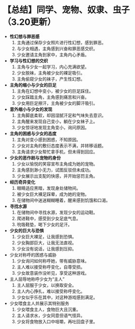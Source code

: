 # 【总结】同学、宠物、奴隶、虫子 （3.20更新）

-   **性幻想与罪恶感**
    1.  主角通过保存少女照片进行性幻想，感到罪恶。
    2.  与少女相遇，主角感到兴奋和罪恶感交织。
    3.  少女邀请主角到家中，主角内心矛盾。
-   **学习与性幻想的交织**
    1.  主角与少女一起学习，内心充满欲望。
    2.  少女脱袜，主角被少女的裸足吸引。
    3.  主角偷窥少女的袜子，产生性幻想。
-   **主角的缩小与少女的巨足**
    1.  主角在幻想中变小，被少女的巨足踩住。
    2.  少女踩踏主角，主角感到痛苦和兴奋。
    3.  少女用巨足擦汗，主角被少女的脚汗吸引。
-   **意外缩小与少女的发现**
    1.  主角脚底柔软，却因湿腻汗足和气味失去意识。
    2.  主角醒来发现自己变小，躺在少女袜子上。
    3.  少女惊讶地发现主角变小，询问原因。
-   **主角的困惑与少女的态度**
    1.  主角对变小感到困惑，不知原因。
    2.  少女对主角的敷衍态度表示不满，并转移话题。
    3.  主角请求少女帮忙拿手机，但未得到回应。
-   **少女的恶作剧与宠物的身份**
    1.  少女以愉悦的笑容宣布主角成为她的宠物。
    2.  主角感到渺小无力，试图反驳但未成功。
    3.  少女展示出支配的快感，并开始惩罚主角。
-   **经历奇异变化**
    1.  眼睛适应黑暗，发现身处储物间。
    2.  被少女巨大裸足踩晕，成为她的宠物。
    3.  在储物间中迷迷糊糊睡着，醒来感到饥饿和口渴。
-   **寻找水源**
    1.  在储物间中寻找水源，发现少女的运动鞋。
    2.  爬进鞋中，感受到少女足底气息。
    3.  吮吸鞋垫，喝下少女的足汗。
-   **少女的巨大与恐惧**
    1.  少女巨大裸足，让我感到恐惧。
    2.  少女胸部巨大，让我无法直视。
    3.  少女没有说话，让我感到压抑。
-   少女对称呼的困惑与威胁
    1.  少女询问如何称呼她，带有威胁意味。
    2.  主人难以接受称呼变化，自尊受损。
    3.  少女故意装作没听见，享受这种游戏。
-   主人屈辱地称呼少女为“主人”
    1.  主人屈服于少女，以换取安全。
    2.  主人内心挣扎，难以接受称呼变化。
    3.  少女似乎乐在其中，对这种游戏感到满足。
-   少女喂食主人并展示其特别服务
    1.  少女喂食主人，食物巨大且沉重。
    2.  主人请求水，少女同意但语气怪异。
    3.  少女将食物放入口中咀嚼，再吐回盘子里。